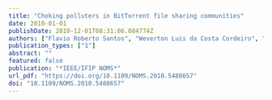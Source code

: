 ```yaml
---
title: "Choking polluters in BitTorrent file sharing communities"
date: 2010-01-01
publishDate: 2019-12-01T08:31:06.084774Z
authors: ["Flavio Roberto Santos", "Weverton Luis da Costa Cordeiro", "Luciano Paschoal Gaspary", "Marinho P Barcellos"]
publication_types: ["1"]
abstract: ""
featured: false
publication: "*IEEE/IFIP NOMS*"
url_pdf: "https://doi.org/10.1109/NOMS.2010.5488657"
doi: "10.1109/NOMS.2010.5488657"
---
```


